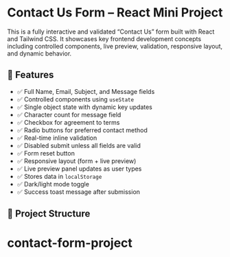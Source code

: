 # Contact Us Form – React Mini Project

This is a fully interactive and validated “Contact Us” form built with React and Tailwind CSS. It showcases key frontend development concepts including controlled components, live preview, validation, responsive layout, and dynamic behavior.

## 🔧 Features

- ✅ Full Name, Email, Subject, and Message fields
- ✅ Controlled components using `useState`
- ✅ Single object state with dynamic key updates
- ✅ Character count for message field
- ✅ Checkbox for agreement to terms
- ✅ Radio buttons for preferred contact method
- ✅ Real-time inline validation
- ✅ Disabled submit unless all fields are valid
- ✅ Form reset button
- ✅ Responsive layout (form + live preview)
- ✅ Live preview panel updates as user types
- ✅ Stores data in `localStorage`
- ✅ Dark/light mode toggle
- ✅ Success toast message after submission

## 📁 Project Structure

# contact-form-project
